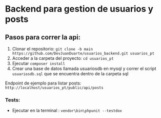 # Backend para gestion de usuarios y posts

## Pasos para correr la api:

1. Clonar el repositorio: ```git clone -b main https://github.com/DevJuanDuarte/usuarios_backend.git usuarios_pt```
2. Acceder a la carpeta del proyecto: ```cd usuarios_pt```
3. Ejecutar ```composer install```
4. Crear una base de datos llamada usuariosdb en mysql y correr el script ```usuariosdb.sql``` que se encuentra dentro de la carpeta sql


Endpoint de ejemplo para listar posts: ```http://localhost/usuarios_pt/public/api/posts```

### Tests:

- Ejecutar en la terminal : ```vendor\bin\phpunit --testdox```